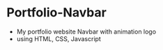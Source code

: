 # Portfolio-Navbar
- My portfolio website Navbar with animation logo 
- using HTML, CSS, Javascript
